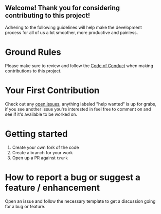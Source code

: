 ## Welcome! Thank you for considering contributing to this project!

Adhering to the following guidelines will help make the development process for all of us a lot smoother, more productive and painless.

# Ground Rules

Please make sure to review and follow the [Code of Conduct](/.github/CODE_OF_CONDUCT.md) when making contributions to this project.

# Your First Contribution

Check out any [open issues](https://github.com/WhosNickDoglio/Yahoo-Fantasy-Client/issues), anything labeled "help wanted" is up for grabs, if you see another issue you're interested in feel free to comment on and see if it's available to be worked on.

# Getting started

1. Create your own fork of the code
2. Create a branch for your work
3. Open up a PR against `trunk`

# How to report a bug or suggest a feature / enhancement

Open an issue and follow the necessary template to get a discussion going for a bug or feature.








